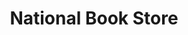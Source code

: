 ---
title: "National Book Store"
url: /imus/national-book-store-aguinaldo-highway-2/
shop: books
---